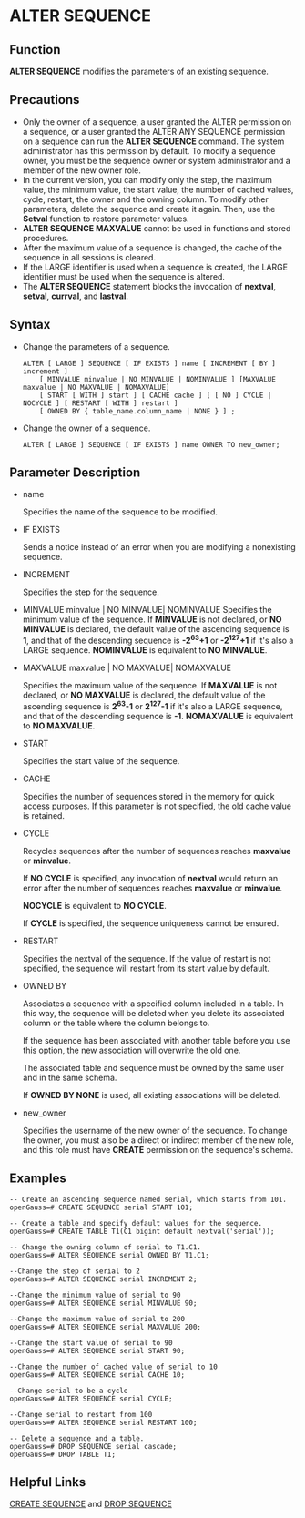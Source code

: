 # ALTER SEQUENCE<a name="EN-US_TOPIC_0289900494"></a>

## Function<a name="en-us_topic_0283137303_en-us_topic_0237122071_en-us_topic_0062358310_s806d414edb004fa89cd50a1166d1136e"></a>

**ALTER SEQUENCE**  modifies the parameters of an existing sequence.

## Precautions<a name="en-us_topic_0283137303_en-us_topic_0237122071_en-us_topic_0062358310_sfccb497f01564edb804ecee58fe2698c"></a>

-   Only the owner of a sequence, a user granted the ALTER permission on a sequence, or a user granted the ALTER ANY SEQUENCE permission on a sequence can run the **ALTER SEQUENCE** command. The system administrator has this permission by default. To modify a sequence owner, you must be the sequence owner or system administrator and a member of the new owner role.
-   In the current version, you can modify only the step, the maximum value, the minimum value, the start value, the number of cached values, cycle, restart, the owner and the owning column. To modify other parameters, delete the sequence and create it again. Then, use the  **Setval**  function to restore parameter values.
-   **ALTER SEQUENCE MAXVALUE**  cannot be used in functions and stored procedures.
-   After the maximum value of a sequence is changed, the cache of the sequence in all sessions is cleared.
-   If the LARGE identifier is used when a sequence is created, the LARGE identifier must be used when the sequence is altered.
-   The  **ALTER SEQUENCE**  statement blocks the invocation of  **nextval**,  **setval**,  **currval**, and  **lastval**.

## Syntax<a name="en-us_topic_0283137303_en-us_topic_0237122071_en-us_topic_0062358310_s794bdb8d97844eb7aa7d1d6cdf896ac9"></a>

-   Change the parameters of a sequence.

    ```
    ALTER [ LARGE ] SEQUENCE [ IF EXISTS ] name [ INCREMENT [ BY ] increment ]
        [ MINVALUE minvalue | NO MINVALUE | NOMINVALUE ] [MAXVALUE maxvalue | NO MAXVALUE | NOMAXVALUE]
        [ START [ WITH ] start ] [ CACHE cache ] [ [ NO ] CYCLE | NOCYCLE ] [ RESTART [ WITH ] restart ] 
        [ OWNED BY { table_name.column_name | NONE } ] ;
    ```


-   Change the owner of a sequence.

    ```
    ALTER [ LARGE ] SEQUENCE [ IF EXISTS ] name OWNER TO new_owner;
    ```


## Parameter Description<a name="en-us_topic_0283137303_en-us_topic_0237122071_en-us_topic_0062358310_s8277cc73aecc4f20845d2ddf456a20e7"></a>

-   name

    Specifies the name of the sequence to be modified.

-   IF EXISTS

    Sends a notice instead of an error when you are modifying a nonexisting sequence.

-   INCREMENT

    Specifies the step for the sequence.

-   MINVALUE minvalue | NO MINVALUE| NOMINVALUE
    Specifies the minimum value of the sequence. If  **MINVALUE**  is not declared, or  **NO MINVALUE**  is declared, the default value of the ascending sequence is  **1**, and that of the descending sequence is  **-2<sup>63</sup>+1** or **-2<sup>127</sup>+1** if it's also a LARGE sequence.  **NOMINVALUE**  is equivalent to  **NO MINVALUE**.

-   MAXVALUE maxvalue | NO MAXVALUE| NOMAXVALUE

    Specifies the maximum value of the sequence. If  **MAXVALUE**  is not declared, or  **NO MAXVALUE**  is declared, the default value of the ascending sequence is  **2<sup>63</sup>-1** or **2<sup>127</sup>-1** if it's also a LARGE sequence, and that of the descending sequence is  **-1**.  **NOMAXVALUE**  is equivalent to  **NO MAXVALUE**.

-   START

    Specifies the start value of the sequence.

-   CACHE

    Specifies the number of sequences stored in the memory for quick access purposes. If this parameter is not specified, the old cache value is retained.

-   CYCLE

    Recycles sequences after the number of sequences reaches  **maxvalue**  or  **minvalue**.

    If  **NO CYCLE**  is specified, any invocation of  **nextval**  would return an error after the number of sequences reaches  **maxvalue**  or  **minvalue**.

    **NOCYCLE**  is equivalent to  **NO CYCLE**.

    If  **CYCLE**  is specified, the sequence uniqueness cannot be ensured.

-   RESTART

    Specifies the nextval of the sequence. If the value of restart is not specified, the sequence will restart from its start value by default.

-   OWNED BY

    Associates a sequence with a specified column included in a table. In this way, the sequence will be deleted when you delete its associated column or the table where the column belongs to.

    If the sequence has been associated with another table before you use this option, the new association will overwrite the old one.

    The associated table and sequence must be owned by the same user and in the same schema.

    If  **OWNED BY NONE**  is used, all existing associations will be deleted.

-   new\_owner

    Specifies the username of the new owner of the sequence. To change the owner, you must also be a direct or indirect member of the new role, and this role must have  **CREATE**  permission on the sequence's schema.


## Examples<a name="en-us_topic_0283137303_en-us_topic_0237122071_en-us_topic_0062358310_sd7a0dca78f6844d79a0ec70fb4213769"></a>

```
-- Create an ascending sequence named serial, which starts from 101.
openGauss=# CREATE SEQUENCE serial START 101;

-- Create a table and specify default values for the sequence.
openGauss=# CREATE TABLE T1(C1 bigint default nextval('serial'));

-- Change the owning column of serial to T1.C1.
openGauss=# ALTER SEQUENCE serial OWNED BY T1.C1;

--Change the step of serial to 2
openGauss=# ALTER SEQUENCE serial INCREMENT 2;

--Change the minimum value of serial to 90
openGauss=# ALTER SEQUENCE serial MINVALUE 90;

--Change the maximum value of serial to 200
openGauss=# ALTER SEQUENCE serial MAXVALUE 200;

--Change the start value of serial to 90
openGauss=# ALTER SEQUENCE serial START 90;

--Change the number of cached value of serial to 10
openGauss=# ALTER SEQUENCE serial CACHE 10;

--Change serial to be a cycle
openGauss=# ALTER SEQUENCE serial CYCLE;

--Change serial to restart from 100
openGauss=# ALTER SEQUENCE serial RESTART 100;

-- Delete a sequence and a table.
openGauss=# DROP SEQUENCE serial cascade;
openGauss=# DROP TABLE T1;
```

## Helpful Links<a name="en-us_topic_0283137303_en-us_topic_0237122071_en-us_topic_0062358310_seadab16e00ee41c383d8cba1759ed7c8"></a>

[CREATE SEQUENCE](create-sequence.md)  and  [DROP SEQUENCE](drop-sequence.md)
